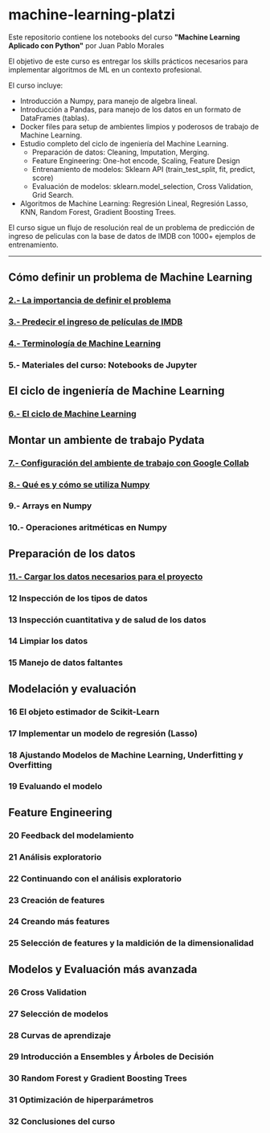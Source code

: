 # machine-learning-platzi
Este repositorio contiene los notebooks del curso **"Machine Learning Aplicado con Python"** por Juan Pablo Morales

El objetivo de este curso es entregar los skills prácticos necesarios para implementar algoritmos de ML en un contexto profesional. 

El curso incluye:

- Introducción a Numpy, para manejo de algebra lineal.
- Introducción a Pandas, para manejo de los datos en un formato de DataFrames (tablas).
- Docker files para setup de ambientes limpios y poderosos de trabajo de Machine Learning.
- Estudio completo del ciclo de ingeniería del Machine Learning.
  - Preparación de datos: Cleaning, Imputation, Merging.
  - Feature Engineering: One-hot encode, Scaling, Feature Design
  - Entrenamiento de modelos: Sklearn API (train_test_split, fit, predict, score)
  - Evaluación de modelos: sklearn.model_selection, Cross Validation, Grid Search.  
- Algoritmos de Machine Learning: Regresión Lineal, Regresión Lasso, KNN, Random Forest, Gradient Boosting Trees.

El curso sigue un flujo de resolución real de un problema de predicción de ingreso de peliculas con la base de datos de IMDB con 1000+ ejemplos de entrenamiento.

---

## Cómo definir un problema de Machine Learning

### [2.- La importancia de definir el problema](01%20La%20importancia%20de%20definir%20tu%20problema.ipynb)

### [3.- Predecir el ingreso de películas de IMDB](02%20Predecir%20el%20ingreso%20de%20películas%20con%20IMDB.ipynb)

### [4.- Terminología de Machine Learning](03%20Un%20poco%20de%20terminología%20de%20ML.ipynb)
### 5.- Materiales del curso: Notebooks de Jupyter


## El ciclo de ingeniería de Machine Learning

### [6.- El ciclo de Machine Learning](05%20Ciclo%20de%20trabajo%20del%20Machine%20Learning.ipynb)


## Montar un ambiente de trabajo Pydata

### [7.- Configuración del ambiente de trabajo con Google Collab](06%20Configuración%20del%20ambiente%20de%20trabajo.ipynb)
### [8.- Qué es y cómo se utiliza Numpy](07%20Qué%20es%20y%20cómo%20se%20utiliza%20Numpy.ipynb)
### 9.- Arrays en Numpy
### 10.- Operaciones aritméticas en Numpy


## Preparación de los datos

### [11.- Cargar los datos necesarios para el proyecto](09%20Preparación%20de%20los%20datos.ipynb)
### 12 Inspección de los tipos de datos
### 13 Inspección cuantitativa y de salud de los datos
### 14 Limpiar los datos
### 15 Manejo de datos faltantes


## Modelación y evaluación

### 16 El objeto estimador de Scikit-Learn
### 17 Implementar un modelo de regresión (Lasso)
### 18 Ajustando Modelos de Machine Learning, Underfitting y Overfitting
### 19 Evaluando el modelo


## Feature Engineering

### 20 Feedback del modelamiento
### 21 Análisis exploratorio
### 22 Continuando con el análisis exploratorio
### 23 Creación de features
### 24 Creando más features
### 25 Selección de features y la maldición de la dimensionalidad


## Modelos y Evaluación más avanzada

### 26 Cross Validation 
### 27 Selección de modelos
### 28 Curvas de aprendizaje
### 29 Introducción a Ensembles y Árboles de Decisión
### 30 Random Forest y Gradient Boosting Trees
### 31 Optimización de hiperparámetros
### 32 Conclusiones del curso
